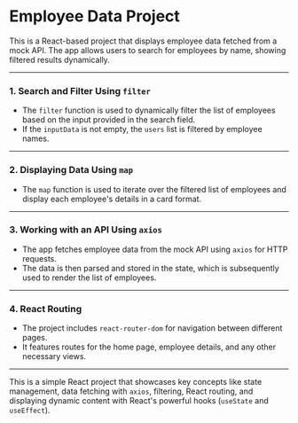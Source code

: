 # Employee Data Project

This is a React-based project that displays employee data fetched from a mock API. The app allows users to search for employees by name, showing filtered results dynamically.

---

### 1. **Search and Filter Using `filter`**

- The `filter` function is used to dynamically filter the list of employees based on the input provided in the search field.
- If the `inputData` is not empty, the `users` list is filtered by employee names.

---

### 2. **Displaying Data Using `map`**

- The `map` function is used to iterate over the filtered list of employees and display each employee's details in a card format.

---

### 3. **Working with an API Using `axios`**

- The app fetches employee data from the mock API using `axios` for HTTP requests.
- The data is then parsed and stored in the state, which is subsequently used to render the list of employees.

---

### 4. **React Routing**

- The project includes `react-router-dom` for navigation between different pages.
- It features routes for the home page, employee details, and any other necessary views.

---

This is a simple React project that showcases key concepts like state management, data fetching with `axios`, filtering, React routing, and displaying dynamic content with React's powerful hooks (`useState` and `useEffect`).
